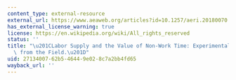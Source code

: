 ```yaml
---
content_type: external-resource
external_url: https://www.aeaweb.org/articles?id=10.1257/aeri.20180070
has_external_license_warning: true
license: https://en.wikipedia.org/wiki/All_rights_reserved
status: ''
title: "\u201CLabor Supply and the Value of Non-Work Time: Experimental Estimates\
  \ from the Field.\u201D"
uid: 27134007-62b5-4644-9e02-8c7a2bb4fd65
wayback_url: ''
---
```


